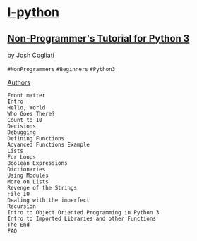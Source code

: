 # [l-python](README.md)

## [Non-Programmer's Tutorial for Python 3](https://en.wikibooks.org/wiki/Non-Programmer%27s_Tutorial_for_Python_3)
by Josh Cogliati  

`#NonProgrammers` `#Beginners` `#Python3`

[Authors](https://en.wikibooks.org/wiki/Non-Programmer%27s_Tutorial_for_Python_3/Authors)  
```
Front matter
Intro
Hello, World
Who Goes There?
Count to 10
Decisions
Debugging
Defining Functions
Advanced Functions Example
Lists
For Loops
Boolean Expressions
Dictionaries
Using Modules
More on Lists
Revenge of the Strings
File IO
Dealing with the imperfect
Recursion
Intro to Object Oriented Programming in Python 3
Intro to Imported Libraries and other Functions
The End
FAQ
```


